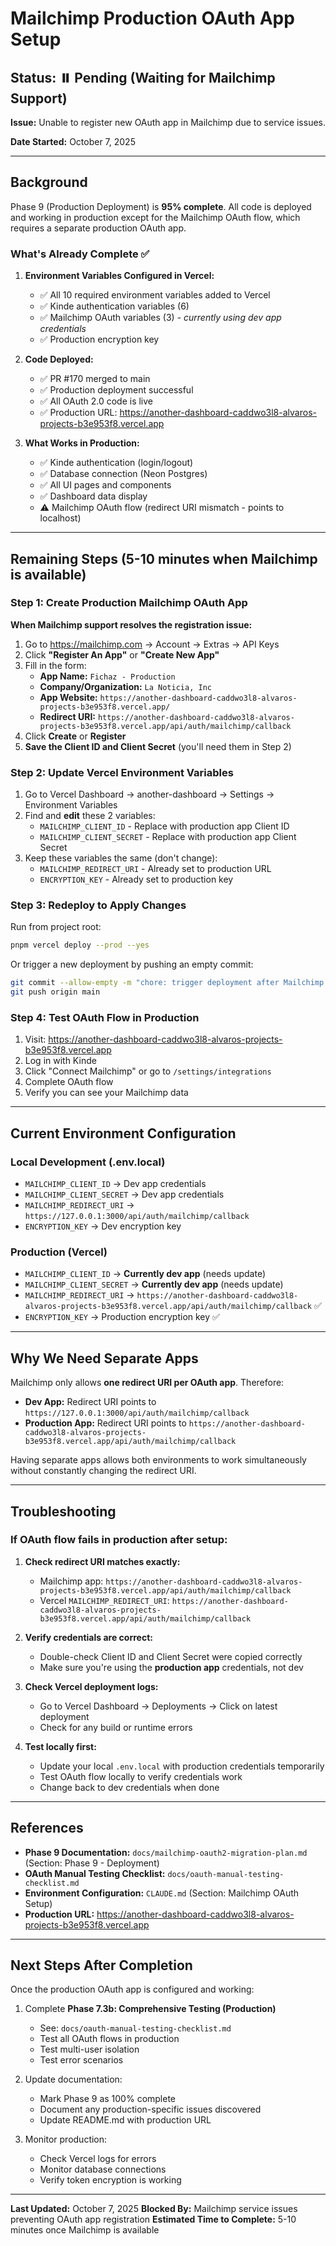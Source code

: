 # Mailchimp Production OAuth App Setup

## Status: ⏸️ Pending (Waiting for Mailchimp Support)

**Issue:** Unable to register new OAuth app in Mailchimp due to service issues.

**Date Started:** October 7, 2025

---

## Background

Phase 9 (Production Deployment) is **95% complete**. All code is deployed and working in production except for the Mailchimp OAuth flow, which requires a separate production OAuth app.

### What's Already Complete ✅

1. **Environment Variables Configured in Vercel:**
   - ✅ All 10 required environment variables added to Vercel
   - ✅ Kinde authentication variables (6)
   - ✅ Mailchimp OAuth variables (3) - _currently using dev app credentials_
   - ✅ Production encryption key

2. **Code Deployed:**
   - ✅ PR #170 merged to main
   - ✅ Production deployment successful
   - ✅ All OAuth 2.0 code is live
   - ✅ Production URL: https://another-dashboard-caddwo3l8-alvaros-projects-b3e953f8.vercel.app

3. **What Works in Production:**
   - ✅ Kinde authentication (login/logout)
   - ✅ Database connection (Neon Postgres)
   - ✅ All UI pages and components
   - ✅ Dashboard data display
   - ⚠️ Mailchimp OAuth flow (redirect URI mismatch - points to localhost)

---

## Remaining Steps (5-10 minutes when Mailchimp is available)

### Step 1: Create Production Mailchimp OAuth App

**When Mailchimp support resolves the registration issue:**

1. Go to https://mailchimp.com → Account → Extras → API Keys
2. Click **"Register An App"** or **"Create New App"**
3. Fill in the form:
   - **App Name:** `Fichaz - Production`
   - **Company/Organization:** `La Noticia, Inc`
   - **App Website:** `https://another-dashboard-caddwo3l8-alvaros-projects-b3e953f8.vercel.app/`
   - **Redirect URI:** `https://another-dashboard-caddwo3l8-alvaros-projects-b3e953f8.vercel.app/api/auth/mailchimp/callback`
4. Click **Create** or **Register**
5. **Save the Client ID and Client Secret** (you'll need them in Step 2)

### Step 2: Update Vercel Environment Variables

1. Go to Vercel Dashboard → another-dashboard → Settings → Environment Variables
2. Find and **edit** these 2 variables:
   - `MAILCHIMP_CLIENT_ID` - Replace with production app Client ID
   - `MAILCHIMP_CLIENT_SECRET` - Replace with production app Client Secret
3. Keep these variables the same (don't change):
   - `MAILCHIMP_REDIRECT_URI` - Already set to production URL
   - `ENCRYPTION_KEY` - Already set to production key

### Step 3: Redeploy to Apply Changes

Run from project root:

```bash
pnpm vercel deploy --prod --yes
```

Or trigger a new deployment by pushing an empty commit:

```bash
git commit --allow-empty -m "chore: trigger deployment after Mailchimp production OAuth app setup"
git push origin main
```

### Step 4: Test OAuth Flow in Production

1. Visit: https://another-dashboard-caddwo3l8-alvaros-projects-b3e953f8.vercel.app
2. Log in with Kinde
3. Click "Connect Mailchimp" or go to `/settings/integrations`
4. Complete OAuth flow
5. Verify you can see your Mailchimp data

---

## Current Environment Configuration

### Local Development (.env.local)

- `MAILCHIMP_CLIENT_ID` → Dev app credentials
- `MAILCHIMP_CLIENT_SECRET` → Dev app credentials
- `MAILCHIMP_REDIRECT_URI` → `https://127.0.0.1:3000/api/auth/mailchimp/callback`
- `ENCRYPTION_KEY` → Dev encryption key

### Production (Vercel)

- `MAILCHIMP_CLIENT_ID` → **Currently dev app** (needs update)
- `MAILCHIMP_CLIENT_SECRET` → **Currently dev app** (needs update)
- `MAILCHIMP_REDIRECT_URI` → `https://another-dashboard-caddwo3l8-alvaros-projects-b3e953f8.vercel.app/api/auth/mailchimp/callback` ✅
- `ENCRYPTION_KEY` → Production encryption key ✅

---

## Why We Need Separate Apps

Mailchimp only allows **one redirect URI per OAuth app**. Therefore:

- **Dev App:** Redirect URI points to `https://127.0.0.1:3000/api/auth/mailchimp/callback`
- **Production App:** Redirect URI points to `https://another-dashboard-caddwo3l8-alvaros-projects-b3e953f8.vercel.app/api/auth/mailchimp/callback`

Having separate apps allows both environments to work simultaneously without constantly changing the redirect URI.

---

## Troubleshooting

### If OAuth flow fails in production after setup:

1. **Check redirect URI matches exactly:**
   - Mailchimp app: `https://another-dashboard-caddwo3l8-alvaros-projects-b3e953f8.vercel.app/api/auth/mailchimp/callback`
   - Vercel `MAILCHIMP_REDIRECT_URI`: `https://another-dashboard-caddwo3l8-alvaros-projects-b3e953f8.vercel.app/api/auth/mailchimp/callback`

2. **Verify credentials are correct:**
   - Double-check Client ID and Client Secret were copied correctly
   - Make sure you're using the **production app** credentials, not dev

3. **Check Vercel deployment logs:**
   - Go to Vercel Dashboard → Deployments → Click on latest deployment
   - Check for any build or runtime errors

4. **Test locally first:**
   - Update your local `.env.local` with production credentials temporarily
   - Test OAuth flow locally to verify credentials work
   - Change back to dev credentials when done

---

## References

- **Phase 9 Documentation:** `docs/mailchimp-oauth2-migration-plan.md` (Section: Phase 9 - Deployment)
- **OAuth Manual Testing Checklist:** `docs/oauth-manual-testing-checklist.md`
- **Environment Configuration:** `CLAUDE.md` (Section: Mailchimp OAuth Setup)
- **Production URL:** https://another-dashboard-caddwo3l8-alvaros-projects-b3e953f8.vercel.app

---

## Next Steps After Completion

Once the production OAuth app is configured and working:

1. Complete **Phase 7.3b: Comprehensive Testing (Production)**
   - See: `docs/oauth-manual-testing-checklist.md`
   - Test all OAuth flows in production
   - Test multi-user isolation
   - Test error scenarios

2. Update documentation:
   - Mark Phase 9 as 100% complete
   - Document any production-specific issues discovered
   - Update README.md with production URL

3. Monitor production:
   - Check Vercel logs for errors
   - Monitor database connections
   - Verify token encryption is working

---

**Last Updated:** October 7, 2025
**Blocked By:** Mailchimp service issues preventing OAuth app registration
**Estimated Time to Complete:** 5-10 minutes once Mailchimp is available
